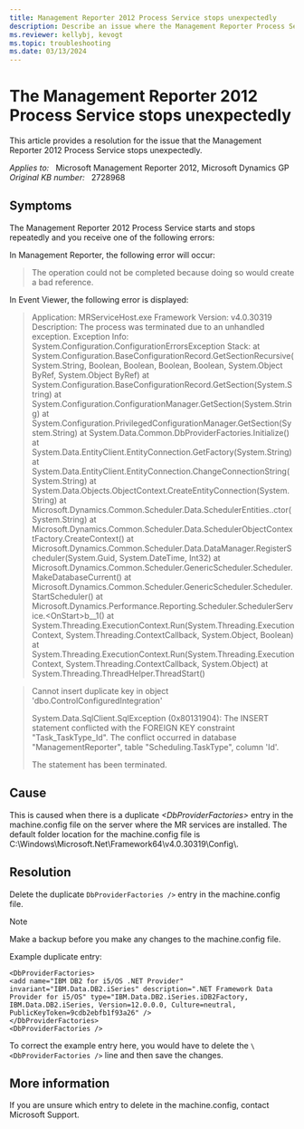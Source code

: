 ```yaml
---
title: Management Reporter 2012 Process Service stops unexpectedly
description: Describe an issue where the Management Reporter Process Service will unexpectedly stop running. Provides a resolution.
ms.reviewer: kellybj, kevogt
ms.topic: troubleshooting
ms.date: 03/13/2024
---
```

# The Management Reporter 2012 Process Service stops unexpectedly

This article provides a resolution for the issue that the  Management Reporter 2012 Process Service stops unexpectedly.

_Applies to:_ &nbsp; Microsoft Management Reporter 2012, Microsoft Dynamics GP  
_Original KB number:_ &nbsp; 2728968

## Symptoms

The Management Reporter 2012 Process Service starts and stops repeatedly and you receive one of the following errors:

In Management Reporter, the following error will occur:

> The operation could not be completed because doing so would create a bad reference.

In Event Viewer, the following error is displayed:

> Application: MRServiceHost.exe Framework Version: v4.0.30319 Description: The process was terminated due to an unhandled exception. Exception Info: System.Configuration.ConfigurationErrorsException Stack: at System.Configuration.BaseConfigurationRecord.GetSectionRecursive(System.String, Boolean, Boolean, Boolean, Boolean, System.Object ByRef, System.Object ByRef) at System.Configuration.BaseConfigurationRecord.GetSection(System.String) at System.Configuration.ConfigurationManager.GetSection(System.String) at System.Configuration.PrivilegedConfigurationManager.GetSection(System.String) at System.Data.Common.DbProviderFactories.Initialize() at System.Data.EntityClient.EntityConnection.GetFactory(System.String) at System.Data.EntityClient.EntityConnection.ChangeConnectionString(System.String) at System.Data.Objects.ObjectContext.CreateEntityConnection(System.String) at Microsoft.Dynamics.Common.Scheduler.Data.SchedulerEntities..ctor(System.String) at Microsoft.Dynamics.Common.Scheduler.Data.SchedulerObjectContextFactory.CreateContext() at Microsoft.Dynamics.Common.Scheduler.Data.DataManager.RegisterScheduler(System.Guid, System.DateTime, Int32) at Microsoft.Dynamics.Common.Scheduler.GenericScheduler.Scheduler.MakeDatabaseCurrent() at Microsoft.Dynamics.Common.Scheduler.GenericScheduler.Scheduler.StartScheduler() at Microsoft.Dynamics.Performance.Reporting.Scheduler.SchedulerService.\<OnStart>b__1() at System.Threading.ExecutionContext.Run(System.Threading.ExecutionContext, System.Threading.ContextCallback, System.Object, Boolean) at System.Threading.ExecutionContext.Run(System.Threading.ExecutionContext, System.Threading.ContextCallback, System.Object) at System.Threading.ThreadHelper.ThreadStart()

> Cannot insert duplicate key in object 'dbo.ControlConfiguredIntegration'
>
> System.Data.SqlClient.SqlException (0x80131904): The INSERT statement conflicted with the FOREIGN KEY constraint "Task_TaskType_Id". The conflict occurred in database "ManagementReporter", table "Scheduling.TaskType", column 'Id'.
>
> The statement has been terminated.

## Cause

This is caused when there is a duplicate *\<DbProviderFactories>* entry in the machine.config file on the server where the MR services are installed. The default folder location for the machine.config file is C:\Windows\Microsoft.Net\Framework64\v4.0.30319\Config\\.

## Resolution

Delete the duplicate `DbProviderFactories />` entry in the machine.config file.

> [!NOTE]
> Make a backup before you make any changes to the machine.config file.

Example duplicate entry:

```console
<DbProviderFactories>
<add name="IBM DB2 for i5/OS .NET Provider" invariant="IBM.Data.DB2.iSeries" description=".NET Framework Data Provider for i5/OS" type="IBM.Data.DB2.iSeries.iDB2Factory, IBM.Data.DB2.iSeries, Version=12.0.0.0, Culture=neutral, PublicKeyToken=9cdb2ebfb1f93a26" />
</DbProviderFactories>
<DbProviderFactories />
```

To correct the example entry here, you would have to delete the `\<DbProviderFactories />` line and then save the changes.

## More information

If you are unsure which entry to delete in the machine.config, contact Microsoft Support.
